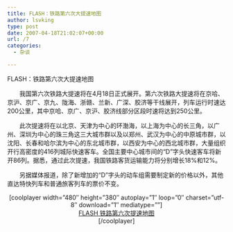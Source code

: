 ```yaml
---
title: FLASH：铁路第六次大提速地图
author: lsvking
type: post
date: 2007-04-18T21:02:07+00:00
url: /7
categories:
  - 杂谈

---
```

FLASH：铁路第六次大提速地图

　　我国第六次铁路大提速将在4月18日正式展开。第六次铁路大提速将在京哈、京沪、京广、京九、陇海、浙赣、兰新、广深、胶济等干线展开，列车运行时速达200公里，其中京哈、京广、京沪、胶济线部分区段时速将达到250公里。

　　此次提速将在以北京、天津为中心的环渤海，以上海为中心的长三角，以广州、深圳为中心的珠三角这三大城市群以及以郑州、武汉为中心的中原城市群，以沈阳、长春和哈尔滨为中心的东北城市群，以西安为中心的西北城市群，大量组织开行高密度的416列城际快速客车。全国主要中心城市间的“D”字头快速客车将新开86列。据悉，通过此次提速，我国铁路客货运输能力将分别增长18%和12%。

　　另据媒体报道，除了新增加的“D”字头的动车组需要制定新的价格以外，其他直达特快列车和普通旅客列车的票价不变。
  


<center>
  [coolplayer width=&#8221;480&#8243; height=&#8221;380&#8243; autoplay=&#8221;1&#8243; loop=&#8221;0&#8243; charset=&#8221;utf-8&#8243; download=&#8221;1&#8243; mediatype=&#8221;&#8221;]<br /> <a href="http://image2.sina.com.cn/dy/pc/2007-04-16/326/U1075P1T326D172F6693DT20070416140825.swf">FLASH 铁路第六次提速地图</a><br /> [/coolplayer]
</center>